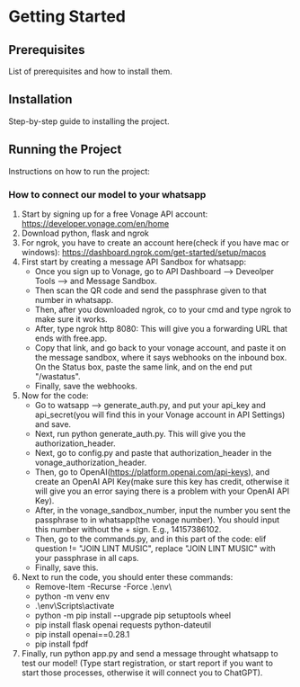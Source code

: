 # Getting Started

## Prerequisites

List of prerequisites and how to install them.

## Installation

Step-by-step guide to installing the project.

## Running the Project

Instructions on how to run the project:

### How to connect our model to your whatsapp

1) Start by signing up for a free Vonage API account: https://developer.vonage.com/en/home
2) Download python, flask and ngrok
3) For ngrok, you have to create an account here(check if you have mac or windows): https://dashboard.ngrok.com/get-started/setup/macos
4) First start by creating a message API Sandbox for whatsapp:
      - Once you sign up to Vonage, go to API Dashboard --> Deveolper Tools --> and Message Sandbox.
      - Then scan the QR code and send the passphrase given to that number in whatsapp.
      - Then, after you downloaded ngrok, co to your cmd and type ngrok to make sure it works.
      - After, type ngrok http 8080: This will give you a forwarding URL that ends with free.app.
      - Copy that link, and go back to your vonage account, and paste it on the message sandbox, where it says webhooks on the inbound box. On the Status box, paste the same link, and on the end put "/wastatus". 
      - Finally, save the webhooks.
5) Now for the code:
      - Go to watsapp --> generate_auth.py, and put your api_key and api_secret(you will find this in your Vonage account in API Settings) and save.
      - Next, run python generate_auth.py. This will give you the authorization_header.
      - Next, go to config.py and paste that authorization_header in the vonage_authorization_header.
      - Then, go to OpenAI(https://platform.openai.com/api-keys), and create an OpenAI API Key(make sure this key has credit, otherwise it will give you an error saying there is a problem with your OpenAI API Key).
      -  After, in the vonage_sandbox_number, input the number you sent the passphrase to in whatsapp(the vonage number). You should input this number without the + sign. E.g., 14157386102.
      -  Then, go to the commands.py, and in this part of the code: elif question != "JOIN LINT MUSIC", replace "JOIN LINT MUSIC" with your passphrase in all caps.
      -  Finally, save this.
  6) Next to run the code, you should enter these commands:
      - Remove-Item -Recurse -Force .\env\
      - python -m venv env
      - .\env\Scripts\activate
      - python -m pip install --upgrade pip setuptools wheel
      - pip install flask openai requests python-dateutil
      - pip install openai==0.28.1
      - pip install fpdf
7) Finally, run python app.py and send a message throught whatsapp to test our model! (Type start registration, or start report if you want to start those processes, otherwise it will connect you to ChatGPT).
